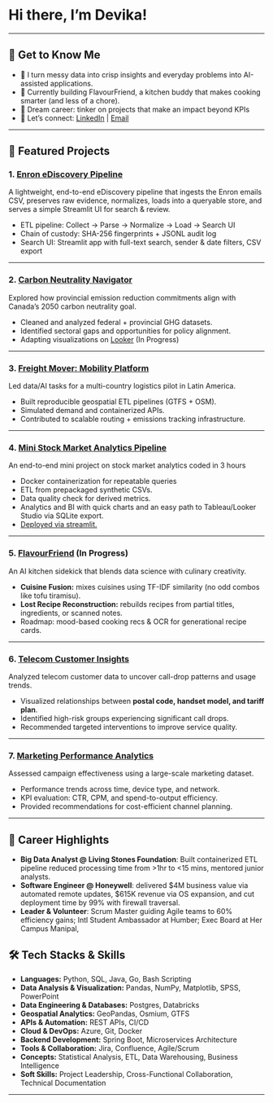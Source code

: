 # Hi there, I’m Devika!  
---

## 📌 Get to Know Me
- 🧩 I turn messy data into crisp insights and everyday problems into AI-assisted applications.  
- 🍳 Currently building FlavourFriend, a kitchen buddy that makes cooking smarter (and less of a chore).  
- 🎯 Dream career: tinker on projects that make an impact beyond KPIs  
- 💌 Let’s connect: [LinkedIn](https://www.linkedin.com/in/devika-vinayarajan/) | [Email](mailto:devikavinay14@gmail.com)
---

## 🚀 Featured Projects  

### 1. **[Enron eDiscovery Pipeline](https://github.com/devika-vinay/Enron-Discovery)**
A lightweight, end-to-end eDiscovery pipeline that ingests the Enron emails CSV, preserves raw evidence, normalizes, loads into a queryable store, and serves a simple Streamlit UI for search & review.
- ETL pipeline: Collect -> Parse -> Normalize -> Load → Search UI
- Chain of custody: SHA-256 fingerprints + JSONL audit log
- Search UI: Streamlit app with full-text search, sender & date filters, CSV export
  
---

### 2. **[Carbon Neutrality Navigator](https://github.com/devika-vinay/CarbonNeutralityNavigator.git)**   
Explored how provincial emission reduction commitments align with Canada’s 2050 carbon neutrality goal.  
- Cleaned and analyzed federal + provincial GHG datasets.  
- Identified sectoral gaps and opportunities for policy alignment.
- Adapting visualizations on [Looker](https://lookerstudio.google.com/s/m-srrvUh97Q) (In Progress)

---

### 3. **[Freight Mover: Mobility Platform](https://github.com/devika-vinay/FreightMover)**   
Led data/AI tasks for a multi-country logistics pilot in Latin America.  
- Built reproducible geospatial ETL pipelines (GTFS + OSM).  
- Simulated demand and containerized APIs.  
- Contributed to scalable routing + emissions tracking infrastructure.

---

### 4. **[Mini Stock Market Analytics Pipeline](https://github.com/devika-vinay/Mini-Stock-Market-Pipeline)**
An end-to-end mini project on stock market analytics coded in 3 hours
- Docker containerization for repeatable queries
- ETL from prepackaged synthetic CSVs.
- Data quality check for derived metrics.
- Analytics and BI with quick charts and an easy path to Tableau/Looker Studio via SQLite export.
- [Deployed via streamlit.](https://mini-stock-market-pipeline.streamlit.app/)

---

### 5. **[FlavourFriend](https://github.com/devika-vinay/FlavourFriend.git) (In Progress)**
An AI kitchen sidekick that blends data science with culinary creativity.  
- **Cuisine Fusion:** mixes cuisines using TF-IDF similarity (no odd combos like tofu tiramisu).  
- **Lost Recipe Reconstruction:** rebuilds recipes from partial titles, ingredients, or scanned notes.  
- Roadmap: mood-based cooking recs & OCR for generational recipe cards.

---

### 6. **[Telecom Customer Insights](https://github.com/devika-vinay/TelecomInsights.git)**   
Analyzed telecom customer data to uncover call-drop patterns and usage trends.  
- Visualized relationships between **postal code, handset model, and tariff plan**.  
- Identified high-risk groups experiencing significant call drops.  
- Recommended targeted interventions to improve service quality.  

---

### 7. **[Marketing Performance Analytics](https://github.com/devika-vinay/MarketingPerformance.git)**  
Assessed campaign effectiveness using a large-scale marketing dataset.  
- Performance trends across time, device type, and network.  
- KPI evaluation: CTR, CPM, and spend-to-output efficiency.  
- Provided recommendations for cost-efficient channel planning.  

---
## 🌟 Career Highlights
- **Big Data Analyst @ Living Stones Foundation**: Built containerized ETL pipeline reduced processing time from >1hr to <15 mins, mentored junior analysts.  
- **Software Engineer @ Honeywell**: delivered $4M business value via automated remote updates, $615K revenue via OS expansion, and cut deployment time by 99% with firewall traversal.  
- **Leader & Volunteer**: Scrum Master guiding Agile teams to 60% efficiency gains; Intl Student Ambassador at Humber; Exec Board at Her Campus Manipal,   


## 🛠️ Tech Stacks & Skills  

- **Languages:** Python, SQL, Java, Go, Bash Scripting  
- **Data Analysis & Visualization:** Pandas, NumPy, Matplotlib, SPSS, PowerPoint  
- **Data Engineering & Databases:** Postgres, Databricks
- **Geospatial Analytics:** GeoPandas, Osmium, GTFS  
- **APIs & Automation:** REST APIs, CI/CD  
- **Cloud & DevOps:** Azure, Git, Docker
- **Backend Development:** Spring Boot, Microservices Architecture  
- **Tools & Collaboration:** Jira, Confluence, Agile/Scrum  
- **Concepts:** Statistical Analysis, ETL, Data Warehousing, Business Intelligence  
- **Soft Skills:** Project Leadership, Cross-Functional Collaboration, Technical Documentation  

---
